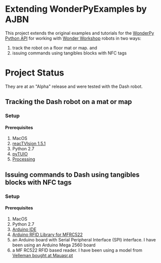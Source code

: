 # Extending WonderPyExamples by AJBN
This project extends the original examples and tutorials for the [WonderPy Python API](https://github.com/playi/WonderPy) for working with [Wonder Workshop](https://www.makewonder.com) robots in two ways:
1. track the robot on a floor mat or map. and
2. issuing commands using tangibles blocks with NFC tags

# Project Status
They are at an "Alpha" release and were tested with the Dash robot.

## Tracking the Dash robot on a mat or map
### Setup
#### Prerequisites
1. MacOS
2. [reacTVIsion 1.5.1](http://reactivision.sourceforge.net)
3. Python 2.7
4. [pyTUIO](https://code.google.com/archive/p/pytuio/)
5. [Processing](http://processing.org)


## Issuing commands to Dash using tangibles blocks with NFC tags
### Setup
#### Prerequisites
1. MacOS
2. Python 2.7
3. [Arduino IDE](https://www.arduino.cc/en/Main/Software)
4. [Arduino RFID Library for MFRC522](https://github.com/miguelbalboa/rfid)
5. an Arduino board with Serial Peripheral Interface (SPI) interface. I have been using an Arduino Mega 2560 board
6. a MF RC522 RFID based reader. I have been using a model from [Velleman bought at Mauasr.pt](https://mauser.pt/catalog/product_info.php?cPath=1667_2604_2607&products_id=096-4672)

